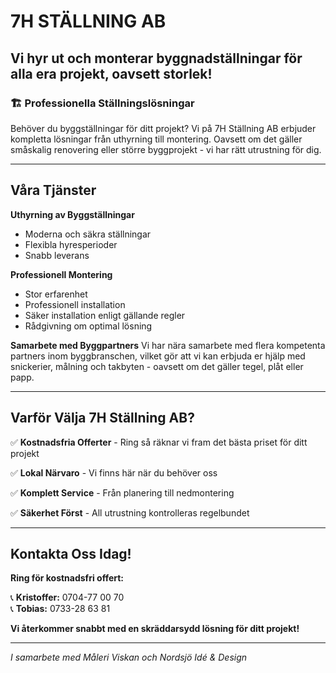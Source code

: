 # 7H STÄLLNING AB
## Vi hyr ut och monterar byggnadställningar för alla era projekt, oavsett storlek!

### 🏗️ Professionella Ställningslösningar
Behöver du byggställningar för ditt projekt? Vi på 7H Ställning AB erbjuder kompletta lösningar från uthyrning till montering. Oavsett om det gäller småskalig renovering eller större byggprojekt - vi har rätt utrustning för dig.

---

## Våra Tjänster

**Uthyrning av Byggställningar**
- Moderna och säkra ställningar
- Flexibla hyresperioder
- Snabb leverans

**Professionell Montering**
- Stor erfarenhet
- Professionell installation
- Säker installation enligt gällande regler
- Rådgivning om optimal lösning

**Samarbete med Byggpartners**
Vi har nära samarbete med flera kompetenta partners inom byggbranschen, vilket gör att vi kan erbjuda er hjälp med snickerier, målning och takbyten - oavsett om det gäller tegel, plåt eller papp.

---

## Varför Välja 7H Ställning AB?

✅ **Kostnadsfria Offerter** - Ring så räknar vi fram det bästa priset för ditt projekt

✅ **Lokal Närvaro** - Vi finns här när du behöver oss

✅ **Komplett Service** - Från planering till nedmontering

✅ **Säkerhet Först** - All utrustning kontrolleras regelbundet

---

## Kontakta Oss Idag!

**Ring för kostnadsfri offert:**

📞 **Kristoffer:** 0704-77 00 70  
📞 **Tobias:** 0733-28 63 81

**Vi återkommer snabbt med en skräddarsydd lösning för ditt projekt!**

---

*I samarbete med Måleri Viskan och Nordsjö Idé & Design*